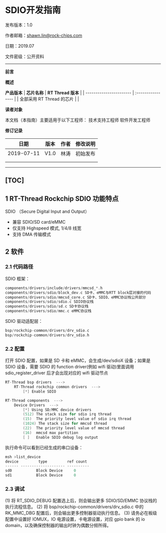 # **SDIO**开发指南

发布版本：1.0

作者邮箱：shawn.lin@rock-chips.com

日期：2019.07

文件密级：公开资料

---
**前言**

**概述**

**产品版本**
| **芯片名称**            | **RT Thread 版本** |
| ----------------------- | :---------------- |
| 全部采用 RT Thread 的芯片 |                   |

**读者对象**

本文档（本指南）主要适用于以下工程师：
技术支持工程师
软件开发工程师

**修订记录**

| **日期**   | **版本** | **作者** | **修改说明** |
| ---------- | -------- | -------- | ------------ |
| 2019-07-11 | V1.0     | 林涛     | 初始发布     |
|            |          |          |              |
|            |          |          |              |

---
[TOC]
---

## 1 RT-Thread Rockchip SDIO 功能特点

SDIO （Secure Digital Input and Output）

* 兼容 SDIO/SD card/eMMC
* 仅支持 Highspeed 模式, 1/4/8 线宽
* 支持 DMA 传输模式

## 2 软件

### 2.1 代码路径

SDIO 框架：

```c
components/drivers/include/drivers/mmcsd_*.h
components/drivers/sdio/block_dev.c SD卡、eMMC与RTT block层对接的代码
components/drivers/sdio/mmcsd_core.c SD卡、SDIO、eMMC协议栈公共部分
components/drivers/sdio/sdio.c SDIO协议栈
components/drivers/sdio/sd.c SD卡协议栈
components/drivers/sdio/mmc.c eMMC协议栈

```

SDIO 驱动适配层：

```c
bsp/rockchip-common/drivers/drv_sdio.c
bsp/rockchip-common/drivers/drv_sdio.h
```

### 2.2 配置

打开 SDIO 配置，如果是 SD 卡和 eMMC，会生成/dev/sdioX 设备；如果是 SDIO 设备，需要 SDIO 的
function driver(例如 wifi 驱动)里面调用 sdio_register_driver 后才会出现对应的 wifi 驱动节点

```c
RT-Thread bsp drivers  --->
    RT-Thread rockchip common drivers  --->
        [*] Enable SDIO

```

```c
RT-Thread components  --->
    Device Drivers  --->
        [*] Using SD/MMC device drivers
        (512) The stack size for sdio irq thread
        (15)  The priority level value of sdio irq thread
        (1024) The stack size for mmcsd thread
        (22)  The priority level value of mmcsd thread
        (16)  mmcsd max partition
        [ ]   Enable SDIO debug log output
```

执行命令可以看到已经生成的串口设备：

~~~c
msh >list_device
device         type         ref count
------ -------------------- ----------
sd0           Block Device     0
sd1           Block Device     0

~~~

### 2.3 调试

(1)  将 RT_SDIO_DEBUG 配置选上后，则会输出更多 SDIO/SD/EMMC 协议栈的执行流程信息。
(2)  将 bsp/rockchip-common/drivers/drv_sdio.c 中的 RK_MMC_DBG 配置后，则会输出更多控制器驱动执行信息。
(3)  请务必在板级配置中设置好 IOMUX，IO 电源设置，卡电源设置，对应 gpio bank 的 io domain，以及确保控制器的输出时钟为偶数分频所得。
